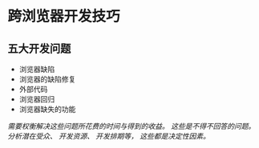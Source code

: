 <!--
 * @Author: tim
 * @Date: 2020-10-30 11:07:08
 * @LastEditors: tim
 * @LastEditTime: 2020-10-30 11:11:28
 * @Description: 
-->
# 跨浏览器开发技巧

## 五大开发问题

* 浏览器缺陷
* 浏览器的缺陷修复
* 外部代码
* 浏览器回归
* 浏览器缺失的功能

*需要权衡解决这些问题所花费的时间与得到的收益。 这些是不得不回答的问题。 分析潜在受众、 开发资源、 开发排期等， 这些都是决定性因素。*


